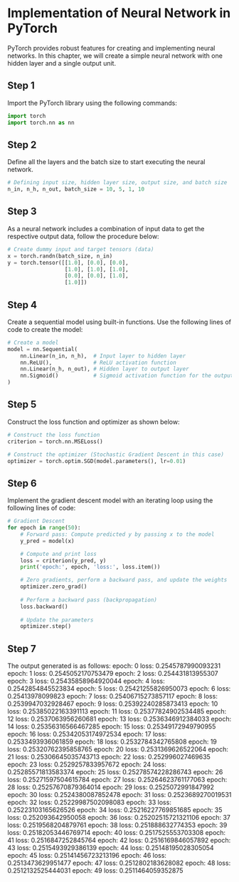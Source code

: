 # Implementation of Neural Network in PyTorch

PyTorch provides robust features for creating and implementing neural networks. In this chapter, we will create a simple neural network with one hidden layer and a single output unit.

## Step 1

Import the PyTorch library using the following commands:

```python
import torch
import torch.nn as nn
```

## Step 2

Define all the layers and the batch size to start executing the neural network.

```python
# Defining input size, hidden layer size, output size, and batch size
n_in, n_h, n_out, batch_size = 10, 5, 1, 10
```

## Step 3

As a neural network includes a combination of input data to get the respective output data, follow the procedure below:

```python
# Create dummy input and target tensors (data)
x = torch.randn(batch_size, n_in)
y = torch.tensor([[1.0], [0.0], [0.0], 
                  [1.0], [1.0], [1.0], 
                  [0.0], [0.0], [1.0], 
                  [1.0]])

```

## Step 4

Create a sequential model using built-in functions. Use the following lines of code to create the model:

```python
# Create a model
model = nn.Sequential(
    nn.Linear(n_in, n_h),  # Input layer to hidden layer
    nn.ReLU(),             # ReLU activation function
    nn.Linear(n_h, n_out), # Hidden layer to output layer
    nn.Sigmoid()           # Sigmoid activation function for the output
)
```
## Step 5

Construct the loss function and optimizer as shown below:

```python
# Construct the loss function
criterion = torch.nn.MSELoss()

# Construct the optimizer (Stochastic Gradient Descent in this case)
optimizer = torch.optim.SGD(model.parameters(), lr=0.01)
```

## Step 6

Implement the gradient descent model with an iterating loop using the following lines of code:

```python
# Gradient Descent
for epoch in range(50):
    # Forward pass: Compute predicted y by passing x to the model
    y_pred = model(x)

    # Compute and print loss
    loss = criterion(y_pred, y)
    print('epoch:', epoch, 'loss:', loss.item())

    # Zero gradients, perform a backward pass, and update the weights
    optimizer.zero_grad()
    
    # Perform a backward pass (backpropagation)
    loss.backward()
    
    # Update the parameters
    optimizer.step()
```

## Step 7

The output generated is as follows:
epoch: 0 loss: 0.2545787990093231
epoch: 1 loss: 0.2545052170753479
epoch: 2 loss: 0.254431813955307
epoch: 3 loss: 0.25435858964920044
epoch: 4 loss: 0.2542854845523834
epoch: 5 loss: 0.25421255826950073
epoch: 6 loss: 0.25413978099823
epoch: 7 loss: 0.25406715273857117
epoch: 8 loss: 0.2539947032928467
epoch: 9 loss: 0.25392240285873413
epoch: 10 loss: 0.25385022163391113
epoch: 11 loss: 0.25377824902534485
epoch: 12 loss: 0.2537063956260681
epoch: 13 loss: 0.2536346912384033
epoch: 14 loss: 0.25356316566467285
epoch: 15 loss: 0.25349172949790955
epoch: 16 loss: 0.25342053174972534
epoch: 17 loss: 0.2533493936061859
epoch: 18 loss: 0.2532784342765808
epoch: 19 loss: 0.25320762395858765
epoch: 20 loss: 0.2531369626522064
epoch: 21 loss: 0.25306645035743713
epoch: 22 loss: 0.252996027469635
epoch: 23 loss: 0.2529257833957672
epoch: 24 loss: 0.25285571813583374
epoch: 25 loss: 0.25278574228286743
epoch: 26 loss: 0.25271597504615784
epoch: 27 loss: 0.25264623761177063
epoch: 28 loss: 0.25257670879364014
epoch: 29 loss: 0.2525072991847992
epoch: 30 loss: 0.2524380087852478
epoch: 31 loss: 0.2523689270019531
epoch: 32 loss: 0.25229987502098083
epoch: 33 loss: 0.25223103165626526
epoch: 34 loss: 0.25216227769851685
epoch: 35 loss: 0.252093642950058
epoch: 36 loss: 0.25202515721321106
epoch: 37 loss: 0.2519568204879761
epoch: 38 loss: 0.251888632774353
epoch: 39 loss: 0.25182053446769714
epoch: 40 loss: 0.2517525553703308
epoch: 41 loss: 0.2516847252845764
epoch: 42 loss: 0.2516169846057892
epoch: 43 loss: 0.2515493929386139
epoch: 44 loss: 0.25148195028305054
epoch: 45 loss: 0.25141456723213196
epoch: 46 loss: 0.2513473629951477
epoch: 47 loss: 0.2512802183628082
epoch: 48 loss: 0.2512132525444031
epoch: 49 loss: 0.2511464059352875
